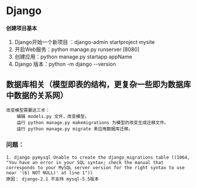 # Django

#### 创建项目基本
1. Django开始一个新项目 ：django-admin startproject mysite
2. 开启Web服务：python manage.py runserver [8080]
3. 创建应用：python manage.py startapp appName
4. Django 版本：python -m django --version

## 数据库相关（模型即表的结构，更复杂一些即为数据库中数据的关系网）
	改变模型需要这三步：
		编辑 models.py 文件，改变模型。
		运行 python manage.py makemigrations 为模型的改变生成迁移文件。
		运行 python manage.py migrate 来应用数据库迁移。



### 问题：
	1. django pymysql Unable to create the django_migrations table ((1064, "You have an error in your SQL syntax; check the manual that corresponds to your MySQL server version for the right syntax to use near '(6) NOT NULL)' at line 1"))
	原因： django-2.1 不支持 mysql-5.5版本


